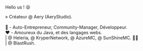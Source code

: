 Hello us ! 😝

» Créateur @ Aery (AeryStudio).<br>
<br>
👀 - Auto-Entrepreneur, Community-Manager, Développeur. <br>
❤️ - Amoureux du Java, et des langages webs.
<br>
| @ Heleria, @ KryperNetwork, @ AzureMC, @ SunShineMC. 🏴‍☠️
<br>
| @ BlastRush.<br>
<br><br>